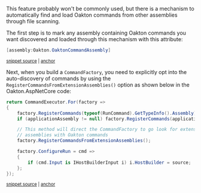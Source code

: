 <!--title:Command Assembly Discovery-->

This feature probably won't be commonly used, but there is a mechanism to automatically find and load Oakton commands from other assemblies through file scanning.

The first step is to mark any assembly containing Oakton commands you want discovered and loaded through this mechanism with this attribute:

<!-- snippet: sample_using_OaktonCommandAssemblyAttribute -->
<a id='snippet-sample_using_oaktoncommandassemblyattribute'></a>
```cs
[assembly:Oakton.OaktonCommandAssembly]
```
<sup><a href='https://github.com/JasperFx/alba/blob/master/src/AspNetCoreExtensionCommands/BuildCommand.cs#L4-L6' title='Snippet source file'>snippet source</a> | <a href='#snippet-sample_using_oaktoncommandassemblyattribute' title='Start of snippet'>anchor</a></sup>
<!-- endSnippet -->

Next, when you build a `CommandFactory`, you need to explicitly opt into the auto-discovery of commands by using the `RegisterCommandsFromExtensionAssemblies()` option as shown below in the Oakton.AspNetCore code:

<!-- snippet: sample_using_extension_assemblies -->
<a id='snippet-sample_using_extension_assemblies'></a>
```cs
return CommandExecutor.For(factory =>
{
    factory.RegisterCommands(typeof(RunCommand).GetTypeInfo().Assembly);
    if (applicationAssembly != null) factory.RegisterCommands(applicationAssembly);

    // This method will direct the CommandFactory to go look for extension
    // assemblies with Oakton commands
    factory.RegisterCommandsFromExtensionAssemblies();

    factory.ConfigureRun = cmd =>
    {
        if (cmd.Input is IHostBuilderInput i) i.HostBuilder = source;
    };
});
```
<sup><a href='https://github.com/JasperFx/alba/blob/master/src/Oakton/CommandLineHostingExtensions.cs#L101-L116' title='Snippet source file'>snippet source</a> | <a href='#snippet-sample_using_extension_assemblies' title='Start of snippet'>anchor</a></sup>
<!-- endSnippet -->
